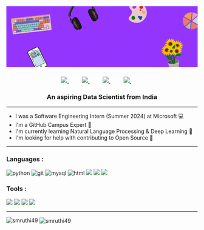 <img src="https://github.com/smruthi49/smruthi49/blob/main/SMRUTHI%20balaji.gif" alt="Hi ! I'm Smruthi" width=100% height=50%  title="Hi ! I'm Smruthi"/>
<div align="justify">
<!-- <h3 align="center">Aspiring to be SWE by day, Data Scientist by night</h3> -->
<!-- <p align="center"> <img src="https://komarev.com/ghpvc/?username=smruthi49&color=8840fc" alt="smruthi49" /> </p> -->
<h3 align="center">
<a href="[https://www.linkedin.com/in/rezshakeri/](https://linkedin.com/in/smruthi-balaji)">
<img src="https://img.shields.io/badge/Linkedin-%231DA1F2.svg?style=for-the-badge&logo=Linkedin&logoColor=white">
</a>
&nbsp;&nbsp;&nbsp;&nbsp;&nbsp;&nbsp;&nbsp;&nbsp;
  
<a href="https://www.leetcode.com/smruthi49">
<img src="https://img.shields.io/badge/LeetCode-000000?style=for-the-badge&logo=LeetCode&logoColor=#d16c06">
</a>
&nbsp;&nbsp;&nbsp;&nbsp;&nbsp;&nbsp;&nbsp;&nbsp;

<a href="[https://www.twitter.com/rzashakeri/](https://kaggle.com/smruthiiii)">
<img src="https://img.shields.io/badge/Kaggle-035a7d?style=for-the-badge&logo=kaggle&logoColor=white">
</a>
&nbsp;&nbsp;&nbsp;&nbsp;&nbsp;&nbsp;&nbsp;&nbsp;
  
<a href="https://twitter.com/smruthiiii_">
<img src="https://img.shields.io/badge/Twitter-%231DA1F2.svg?style=for-the-badge&logo=Twitter&logoColor=white">
</a>
&nbsp;&nbsp;&nbsp;&nbsp;&nbsp;&nbsp;&nbsp;&nbsp;
</h3>

<h3 align="center">An aspiring Data Scientist from India</h3>

-------

- I was a Software Engineering Intern (Summer 2024) at Microsoft 💻
- I'm a GitHub Campus Expert 🚩
- I'm currently learning Natural Language Processing & Deep Learning 📖
- I'm looking for help with contributing to Open Source 🤝

-------

<h3 align="left">Languages :</h3>

<img src="https://cdn.jsdelivr.net/gh/devicons/devicon/icons/python/python-original.svg" height=40 title = "python"/> <img src="https://www.vectorlogo.zone/logos/git-scm/git-scm-icon.svg" height=40 title = "git"/> <img src="https://cdn.jsdelivr.net/gh/devicons/devicon/icons/mysql/mysql-original-wordmark.svg" height=40 title="mysql" />  <img src="https://www.vectorlogo.zone/logos/w3_html5/w3_html5-icon.svg" height=40 title = "html"/> <img src="https://cdn.jsdelivr.net/gh/devicons/devicon/icons/css3/css3-original.svg" height=40 /> <img src="https://cdn.jsdelivr.net/gh/devicons/devicon/icons/java/java-original.svg" height=40 /> <img src="https://cdn.jsdelivr.net/gh/devicons/devicon/icons/c/c-original.svg" height=40 />

<h3 align="left">Tools :</h3>
 <img src="https://cdn.jsdelivr.net/gh/devicons/devicon/icons/vscode/vscode-original.svg" height=40 />  <img src="https://cdn.jsdelivr.net/gh/devicons/devicon/icons/firefox/firefox-original.svg" height=40 /> <img src="https://cdn.jsdelivr.net/gh/devicons/devicon/icons/jupyter/jupyter-original-wordmark.svg" height=40 />  <img src="https://www.vectorlogo.zone/logos/canva/canva-icon.svg" height=40 />


-------

<p><img align="left" src="https://github-readme-stats.vercel.app/api/top-langs?username=smruthi49&show_icons=true&locale=en&layout=compact&theme=omni" alt="smruthi49" /></p>

<p>&nbsp;<img align="center" src="https://github-readme-stats.vercel.app/api?username=smruthi49&show_icons=true&hide=contribs,stars&cache_seconds=86400&theme=omni" alt="smruthi49" /></p>
